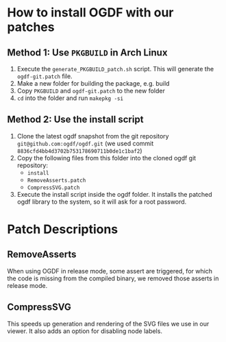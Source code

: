 # How to install OGDF with our patches

## Method 1: Use `PKGBUILD` in Arch Linux

1. Execute the `generate_PKGBUILD_patch.sh` script. This will generate the `ogdf-git.patch` file.
2. Make a new folder for building the package, e.g. build
3. Copy `PKGBUILD` and `ogdf-git.patch` to the new folder
4. `cd` into the folder and run `makepkg -si`

## Method 2: Use the install script

1. Clone the latest ogdf snapshot from the git repository `git@github.com:ogdf/ogdf.git`
    (we used commit `8836cfd4bb4d3702b753178690711b0de1c1baf2`)
2. Copy the following files from this folder into the cloned ogdf git repository:
    - `install`
    - `RemoveAsserts.patch`
    - `CompressSVG.patch`
3. Execute the install script inside the ogdf folder. It installs the patched ogdf library to the system, so it will ask for a root password.

# Patch Descriptions

## RemoveAsserts

When using OGDF in release mode, some assert are triggered, for which the code is missing from the compiled binary, we removed those asserts in release mode.

## CompressSVG

This speeds up generation and rendering of the SVG files we use in our viewer. It also adds an option for disabling node labels.
